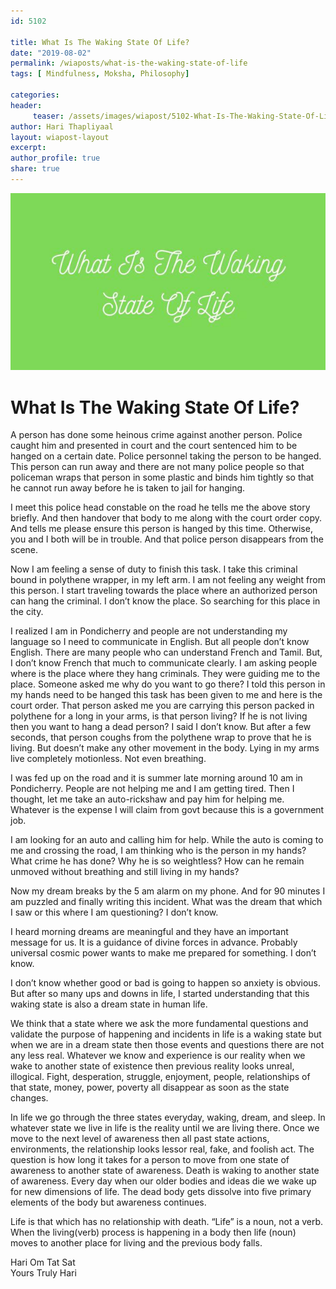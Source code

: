 ```yaml
--- 
id: 5102

title: What Is The Waking State Of Life?
date: "2019-08-02"
permalink: /wiaposts/what-is-the-waking-state-of-life
tags: [ Mindfulness, Moksha, Philosophy]    

categories: 
header:
     teaser: /assets/images/wiapost/5102-What-Is-The-Waking-State-Of-Life.jpg
author: Hari Thapliyaal 
layout: wiapost-layout
excerpt:  
author_profile: true 
share: true 
---
```


![What Is The Waking State Of Life?](/assets/images/wiapost/5102-What-Is-The-Waking-State-Of-Life.jpg)       
   
# What Is The Waking State Of Life?   
    
A person has done some heinous crime against another person. Police caught him and presented in court and the court sentenced him to be hanged on a certain date. Police personnel taking the person to be hanged. This person can run away and there are not many police people so that policeman wraps that person in some plastic and binds him tightly so that he cannot run away before he is taken to jail for hanging.    
    
I meet this police head constable on the road he tells me the above story briefly. And then handover that body to me along with the court order copy. And tells me please ensure this person is hanged by this time. Otherwise, you and I both will be in trouble. And that police person disappears from the scene.    
    
Now I am feeling a sense of duty to finish this task. I take this criminal bound in polythene wrapper, in my left arm. I am not feeling any weight from this person. I start traveling towards the place where an authorized person can hang the criminal. I don’t know the place. So searching for this place in the city.    
    
I realized I am in Pondicherry and people are not understanding my language so I need to communicate in English. But all people don’t know English. There are many people who can understand French and Tamil. But, I don’t know French that much to communicate clearly. I am asking people where is the place where they hang criminals. They were guiding me to the place. Someone asked me why do you want to go there? I told this person in my hands need to be hanged this task has been given to me and here is the court order. That person asked me you are carrying this person packed in polythene for a long in your arms, is that person living? If he is not living then you want to hang a dead person? I said I don’t know. But after a few seconds, that person coughs from the polythene wrap to prove that he is living. But doesn’t make any other movement in the body. Lying in my arms live completely motionless. Not even breathing.    
    
I was fed up on the road and it is summer late morning around 10 am in Pondicherry. People are not helping me and I am getting tired. Then I thought, let me take an auto-rickshaw and pay him for helping me. Whatever is the expense I will claim from govt because this is a government job.    
    
I am looking for an auto and calling him for help. While the auto is coming to me and crossing the road, I am thinking who is the person in my hands? What crime he has done? Why he is so weightless? How can he remain unmoved without breathing and still living in my hands?    
    
Now my dream breaks by the 5 am alarm on my phone. And for 90 minutes I am puzzled and finally writing this incident. What was the dream that which I saw or this where I am questioning? I don’t know.    
    
I heard morning dreams are meaningful and they have an important message for us. It is a guidance of divine forces in advance. Probably universal cosmic power wants to make me prepared for something. I don’t know.    
    
I don’t know whether good or bad is going to happen so anxiety is obvious. But after so many ups and downs in life, I started understanding that this waking state is also a dream state in human life.    
    
We think that a state where we ask the more fundamental questions and validate the purpose of happening and incidents in life is a waking state but when we are in a dream state then those events and questions there are not any less real. Whatever we know and experience is our reality when we wake to another state of existence then previous reality looks unreal, illogical. Fight, desperation, struggle, enjoyment, people, relationships of that state, money, power, poverty all disappear as soon as the state changes.    
    
In life we go through the three states everyday, waking, dream, and sleep. In whatever state we live in life is the reality until we are living there. Once we move to the next level of awareness then all past state actions, environments, the relationship looks lessor real, fake, and foolish act. The question is how long it takes for a person to move from one state of awareness to another state of awareness. Death is waking to another state of awareness. Every day when our older bodies and ideas die we wake up for new dimensions of life. The dead body gets dissolve into five primary elements of the body but awareness continues.    
    
Life is that which has no relationship with death. “Life” is a noun, not a verb. When the living(verb) process is happening in a body then life (noun) moves to another place for living and the previous body falls.    
    
Hari Om Tat Sat     
Yours Truly Hari    
